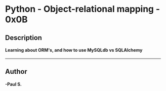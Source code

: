 # Python - Object-relational mapping - 0x0B
## Description 
#### Learning about ORM's, and how to use MySQLdb vs SQLAlchemy
 --- 
## Author 
#### -Paul S.